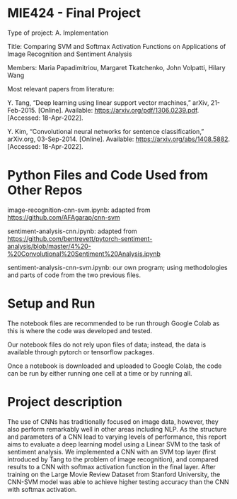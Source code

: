 # MIE424 - Final Project
Type of project: A. Implementation

Title: Comparing SVM and Softmax Activation Functions on Applications of Image Recognition and Sentiment Analysis

Members: Maria Papadimitriou, Margaret Tkatchenko, John Volpatti, Hilary Wang

Most relevant papers from literature: 

Y. Tang, “Deep learning using linear support vector machines,” arXiv, 21-Feb-2015. [Online]. Available: https://arxiv.org/pdf/1306.0239.pdf. [Accessed: 18-Apr-2022].

Y. Kim, “Convolutional neural networks for sentence classification,” arXiv.org, 03-Sep-2014. [Online]. Available: https://arxiv.org/abs/1408.5882. [Accessed: 18-Apr-2022].

# Python Files and Code Used from Other Repos

image-recognition-cnn-svm.ipynb: adapted from https://github.com/AFAgarap/cnn-svm

sentiment-analysis-cnn.ipynb: adapted from https://github.com/bentrevett/pytorch-sentiment-analysis/blob/master/4%20-%20Convolutional%20Sentiment%20Analysis.ipynb

sentiment-analysis-cnn-svm.ipynb: our own program; using methodologies and parts of code from the two previous files.

# Setup and Run

The notebook files are recommended to be run through Google Colab as this is where the code was developed and tested. 

Our notebook files do not rely upon files of data; instead, the data is available through pytorch or tensorflow packages. 

Once a notebook is downloaded and uploaded to Google Colab, the code can be run by either running one cell at a time or by running all.

# Project description

The use of CNNs has traditionally focused on image data, however, they also perform remarkably well in other areas including NLP. As the structure and parameters of a CNN lead to varying levels of performance, this report aims to evaluate a deep learning model using a Linear SVM to the task of sentiment analysis. We implemented a CNN with an SVM top layer (first introduced by Tang to the problem of image recognition), and compared results to a CNN with softmax activation function in the final layer. After training on the Large Movie Review Dataset from Stanford University, the CNN-SVM model was able to achieve higher testing accuracy than the CNN with softmax activation.
